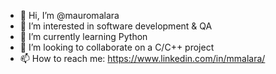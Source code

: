 - 👋 Hi, I’m @mauromalara
- 👀 I’m interested in software development & QA
- 🌱 I’m currently learning Python
- 💞️ I’m looking to collaborate on a C/C++ project
- 📫 How to reach me: https://www.linkedin.com/in/mmalara/
